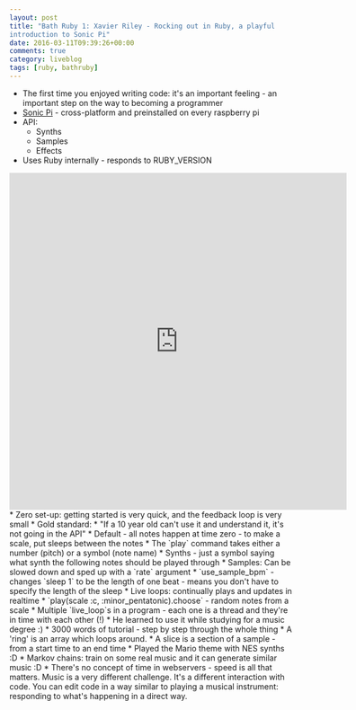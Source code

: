 ```yaml
---
layout: post
title: "Bath Ruby 1: Xavier Riley - Rocking out in Ruby, a playful
introduction to Sonic Pi"
date: 2016-03-11T09:39:26+00:00
comments: true
category: liveblog
tags: [ruby, bathruby]
---
```


* The first time you enjoyed writing code: it's an important feeling - an
  important step on the way to becoming a programmer
* [Sonic Pi](http://sonic-pi.net/) - cross-platform and preinstalled on every raspberry pi
* API:
  * Synths
  * Samples
  * Effects
* Uses Ruby internally - responds to RUBY_VERSION
<iframe src="https://vine.co/v/iHDKUtIlHTL/embed/simple" width="600"
height="600" frameborder="0"></iframe><script
src="https://platform.vine.co/static/scripts/embed.js"></script>
* Zero set-up: getting started is very quick, and the feedback loop is very
small
* Gold standard:
  * "If a 10 year old can't use it and understand it, it's not going in the API"
* Default - all notes happen at time zero - to make a scale, put sleeps
between the notes
* The `play` command takes either a number (pitch) or a symbol (note name)
* Synths - just a symbol saying what synth the following notes should be
played through
* Samples: Can be slowed down and sped up with a `rate` argument
* `use_sample_bpm` - changes `sleep 1` to be the length of one beat - means
you don't have to specify the length of the sleep
* Live loops: continually plays and updates in realtime
* `play(scale :c, :minor_pentatonic).choose` - random notes from a scale
* Multiple `live_loop`s in a program - each one is a thread and they're
in time with each other (!)
* He learned to use it while studying for a music degree :)
* 3000 words of tutorial - step by step through the whole thing
* A 'ring' is an array which loops around.
* A slice is a section of a sample - from a start time to an end time
* Played the Mario theme with NES synths :D
* Markov chains: train on some real music and it can generate similar music :D
* There's no concept of time in webservers - speed is all that matters. Music
is a very different challenge. It's a different interaction with code. You can
edit code in a way similar to playing a musical instrument: responding to
what's happening in a direct way.

